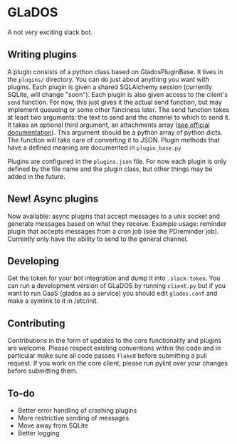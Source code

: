 GLaDOS
======

A not very exciting slack bot.

Writing plugins
---------------
A plugin consists of a python class based on GladosPluginBase.
It lives in the `plugins/` directory. You can do just about anything you want with plugins.
Each plugin is given a shared SQLAlchemy session (currently SQLite, will change "soon").
Each plugin is also given access to the client's `send` function. For now, this just gives it the actual send function, but may implement queueing or some other fanciness later.
The send function takes at least two arguments: the text to send and the channel to which to send it.
It takes an optional third argument, an attachments array ([see official documentation](https://api.slack.com/docs/attachments)). This argument should be a python array of python dicts.
The function will take care of converting it to JSON.
Plugin methods that have a defined meaning are documented in `plugin_base.py`

Plugins are configured in the `plugins.json` file. For now each plugin is only defined by the file name and the plugin class, but other things may be added in the future.

New! Async plugins
------------------
Now available: async plugins that accept messages to a unix socket and generate messages based on what they receive.
Example usage: reminder plugin that accepts messages from a cron job (see the PDreminder job).
Currently only have the ability to send to the general channel.

Developing
----------
Get the token for your bot integration and dump it into `.slack-token`.
You can run a development version of GLaDOS by running `client.py` but if you want to run GaaS (glados as a service) you should edit `glados.conf` and make a symlink to it in /etc/init.

Contributing
------------
Contributions in the form of updates to the core functionality and plugins are welcome.
Please respect existing conventions within the code and in particular make sure all code passes `flake8` before submitting a pull request. If you work on the core client, please run pylint over your changes before submitting them.

To-do
-----
- Better error handling of crashing plugins
- More restrictive sending of messages
- Move away from SQLite
- Better logging
